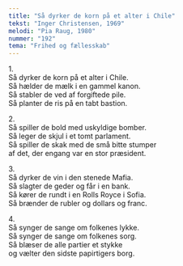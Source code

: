 ```yaml
---
title: "Så dyrker de korn på et alter i Chile"
tekst: "Inger Christensen, 1969"
melodi: "Pia Raug, 1980"
nummer: "192"
tema: "Frihed og fællesskab"
---
```

1.<br>
Så dyrker de korn på et alter i Chile.<br>
Så hælder de mælk i en gammel kanon.<br>
Så stabler de ved af forgiftede pile.<br>
Så planter de ris på en tabt bastion.<br>

2.<br>
Så spiller de bold med uskyldige bomber.<br>
Så leger de skjul i et tomt parlament.<br>
Så spiller de skak med de små bitte stumper<br>
af det, der engang var en stor præsident.<br>

3.<br>
Så dyrker de vin i den stenede Mafia.<br>
Så slagter de geder og får i en bank.<br>
Så kører de rundt i en Rolls Royce i Sofia.<br>
Så brænder de rubler og dollars og franc.<br>

4.<br>
Så synger de sange om folkenes lykke.<br>
Så synger de sange om folkenes sorg.<br>
Så blæser de alle partier et stykke<br>
og vælter den sidste papirtigers borg.<br>
